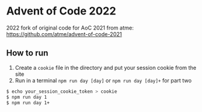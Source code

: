 # Advent of Code 2022

2022 fork of original code for AoC 2021 from atme: https://github.com/atme/advent-of-code-2021

## How to run
1. Create a `cookie` file in the directory and put your session cookie from the site
2. Run in a terminal `npm run day [day]` or `npm run day [day]+` for part two

```sh
$ echo your_session_cookie_token > cookie
$ npm run day 1
$ npm run day 1+
```
